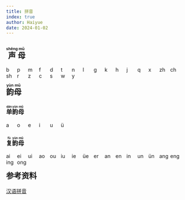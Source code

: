 ```yaml
---
title: 拼音
index: true
author: Haiyue
date: 2024-01-02
---
```


## <ruby>声<rt>shēng</rt></ruby><ruby>母<rt>mǔ</rt></ruby>
<div style="width: 30px;float:left;">
    <span onclick="new Audio('/data/pinyin/b.mp3').play();" style="width:30px;border=1px">b</span>
</div>
<div style="width: 30px;float:left;">
    <span onclick="new Audio('/data/pinyin/p.mp3').play();" style="width:30px;border=1px">p</span>
</div>
<div style="width: 30px;float:left;">
    <span onclick="new Audio('/data/pinyin/m.mp3').play();" style="width:30px;border=1px">m</span>
</div>
<div style="width: 30px;float:left;">
    <span onclick="new Audio('/data/pinyin/f.mp3').play();" style="width:30px;border=1px">f</span>
</div>
<div style="width: 30px;float:left;">
    <span onclick="new Audio('/data/pinyin/d.mp3').play();" style="width:30px;border=1px">d</span>
</div>
<div style="width: 30px;float:left;">
    <span onclick="new Audio('/data/pinyin/t.mp3').play();" style="width:30px;border=1px">t</span>
</div>
<div style="width: 30px;float:left;">
    <span onclick="new Audio('/data/pinyin/n.mp3').play();" style="width:30px;border=1px">n</span>
</div>
<div style="width: 30px;float:left;">
    <span onclick="new Audio('/data/pinyin/l.mp3').play();" style="width:30px;border=1px">l</span>
</div>
<div style="width: 30px;float:left;">
    <span onclick="new Audio('/data/pinyin/g.mp3').play();" style="width:30px;border=1px">g</span>
</div>
<div style="width: 30px;float:left;">
    <span onclick="new Audio('/data/pinyin/k.mp3').play();" style="width:30px;border=1px">k</span>
</div>
<div style="width: 30px;float:left;">
    <span onclick="new Audio('/data/pinyin/h.mp3').play();" style="width:30px;border=1px">h</span>
</div>
<div style="width: 30px;float:left;">
    <span onclick="new Audio('/data/pinyin/j.mp3').play();" style="width:30px;border=1px">j</span>
</div>
<div style="width: 30px;float:left;">
    <span onclick="new Audio('/data/pinyin/q.mp3').play();" style="width:30px;border=1px">q</span>
</div>
<div style="width: 30px;float:left;">
    <span onclick="new Audio('/data/pinyin/x.mp3').play();" style="width:30px;border=1px">x</span>
</div>
<div style="width: 30px;float:left;">
    <span onclick="new Audio('/data/pinyin/zh.mp3').play();" style="width:30px;border=1px">zh</span>
</div>
<div style="width: 30px;float:left;">
    <span onclick="new Audio('/data/pinyin/ch.mp3').play();" style="width:30px;border=1px">ch</span>
</div>
<div style="width: 30px;float:left;">
    <span onclick="new Audio('/data/pinyin/sh.mp3').play();" style="width:30px;border=1px">sh</span>
</div>
<div style="width: 30px;float:left;">
    <span onclick="new Audio('/data/pinyin/r.mp3').play();" style="width:30px;border=1px">r</span>
</div>
<div style="width: 30px;float:left;">
    <span onclick="new Audio('/data/pinyin/z.mp3').play();" style="width:30px;border=1px">z</span>
</div>
<div style="width: 30px;float:left;">
    <span onclick="new Audio('/data/pinyin/c.mp3').play();" style="width:30px;border=1px">c</span>
</div>
<div style="width: 30px;float:left;">
    <span onclick="new Audio('/data/pinyin/s.mp3').play();" style="width:30px;border=1px">s</span>
</div>
<div style="width: 30px;float:left;">
    <span onclick="new Audio('/data/pinyin/w.mp3').play();" style="width:30px;border=1px">w</span>
</div>
<div style="width: 30px;float:left;">
    <span onclick="new Audio('/data/pinyin/y.mp3').play();" style="width:30px;border=1px">y</span>
</div>
&nbsp;

## <ruby>韵<rt>yùn</rt></ruby><ruby>母<rt>mǔ</rt></ruby>
### <ruby>单<rt>dān</rt></ruby><ruby>韵<rt>yùn</rt></ruby><ruby>母<rt>mǔ</rt></ruby>
<div>
<div style="width: 30px;float:left;">  
    <span onclick="new Audio('/data/pinyin/a.mp3').play();" style="width:30px;border=1px">a</span> 
</div>
<div style="width: 30px;float:left;">
    <span onclick="new Audio('/data/pinyin/o.mp3').play();" style="width:20px">o</span> 
</div>
<div style="width: 30px;float:left;">
<span onclick="new Audio('/data/pinyin/e.mp3').play();" style="width:20px">e</span> 
</div>
<div style="width: 30px;float:left;">
<span onclick="new Audio('/data/pinyin/i.mp3').play();" style="width:20px">i</span> 
</div>
<div style="width: 30px;float:left;">
<span onclick="new Audio('/data/pinyin/u.mp3').play();" style="width:20px">u</span>
</div>
<div style="width: 30px;float:left;">
    <span onclick="new Audio('/data/pinyin/v.mp3').play();" style="width:20px">ü</span>
</div>
</div>
&nbsp;



### <ruby>复<rt>fù</rt></ruby><ruby>韵<rt>yùn</rt></ruby><ruby>母<rt>mǔ</rt></ruby>
<div style="width: 30px;float:left;">
    <span onclick="new Audio('/data/pinyin/ai.mp3').play();" style="width:30px;border=1px">ai</span>
</div>
<div style="width: 30px;float:left;">
    <span onclick="new Audio('/data/pinyin/ei.mp3').play();" style="width:30px;border=1px">ei</span>
</div>
<div style="width: 30px;float:left;">
    <span onclick="new Audio('/data/pinyin/ui.mp3').play();" style="width:30px;border=1px">ui</span>
</div>
<div style="width: 30px;float:left;">
    <span onclick="new Audio('/data/pinyin/ao.mp3').play();" style="width:30px;border=1px">ao</span>
</div>
<div style="width: 30px;float:left;">
    <span onclick="new Audio('/data/pinyin/ou.mp3').play();" style="width:30px;border=1px">ou</span>
</div>
<div style="width: 30px;float:left;">
    <span onclick="new Audio('/data/pinyin/iu.mp3').play();" style="width:30px;border=1px">iu</span>
</div>
<div style="width: 30px;float:left;">
    <span onclick="new Audio('/data/pinyin/ie.mp3').play();" style="width:30px;border=1px">ie</span>
</div>
<div style="width: 30px;float:left;">
    <span onclick="new Audio('/data/pinyin/ve.mp3').play();" style="width:30px;border=1px">üe</span>
</div>
<div style="width: 30px;float:left;">
    <span onclick="new Audio('/data/pinyin/er.mp3').play();" style="width:30px;border=1px">er</span>
</div>
<div style="width: 30px;float:left;">
    <span onclick="new Audio('/data/pinyin/an.mp3').play();" style="width:30px;border=1px">an</span>
</div>
<div style="width: 30px;float:left;">
    <span onclick="new Audio('/data/pinyin/en.mp3').play();" style="width:30px;border=1px">en</span>
</div>
<div style="width: 30px;float:left;">
    <span onclick="new Audio('/data/pinyin/in.mp3').play();" style="width:30px;border=1px">in</span>
</div>
<div style="width: 30px;float:left;">
    <span onclick="new Audio('/data/pinyin/un.mp3').play();" style="width:30px;border=1px">un</span>
</div>
<div style="width: 30px;float:left;">
    <span onclick="new Audio('/data/pinyin/vn.mp3').play();" style="width:30px;border=1px">ün</span>
</div>
<div style="width: 30px;float:left;">
    <span onclick="new Audio('/data/pinyin/ang.mp3').play();" style="width:30px;border=1px">ang</span>
</div>
<div style="width: 30px;float:left;">
    <span onclick="new Audio('/data/pinyin/eng.mp3').play();" style="width:30px;border=1px">eng</span>
</div>
<div style="width: 30px;float:left;">
    <span onclick="new Audio('/data/pinyin/ing.mp3').play();" style="width:30px;border=1px">ing</span>
</div>
<div style="width: 30px;float:left;">
    <span onclick="new Audio('/data/pinyin/ong.mp3').play();" style="width:30px;border=1px">ong</span>
</div>
&nbsp;
<LeafletMap />

## 参考资料
[汉语拼音](http://yunmu.hanyupinyin.cn/)